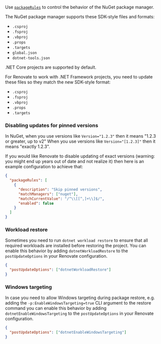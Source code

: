 Use [`packageRules`](../../../configuration-options.md#packagerules) to control the behavior of the NuGet package manager.

The NuGet package manager supports these SDK-style files and formats:

- `.csproj`
- `.fsproj`
- `.vbproj`
- `.props`
- `.targets`
- `global.json`
- `dotnet-tools.json`

.NET Core projects are supported by default.

For Renovate to work with .NET Framework projects, you need to update these files so they match the new SDK-style format:

- `.csproj`
- `.fsproj`
- `.vbproj`
- `.props`
- `.targets`

### Disabling updates for pinned versions

In NuGet, when you use versions like `Version="1.2.3"` then it means "1.2.3 or greater, up to v2"
When you use versions like `Version="[1.2.3]"` then it means "exactly 1.2.3".

If you would like Renovate to disable updating of exact versions (warning: you might end up years out of date and not realize it) then here is an example configuration to achieve that:

```json
{
  "packageRules": [
    {
      "description": "Skip pinned versions",
      "matchManagers": ["nuget"],
      "matchCurrentValue": "/^\\[[^,]+\\]$/",
      "enabled": false
    }
  ]
}
```

### Workload restore

Sometimes you need to run `dotnet workload restore` to ensure that all required workloads are installed before restoring the project.
You can enable this behavior by adding `dotnetWorkloadRestore` to the `postUpdateOptions` in your Renovate configuration.

```json
{
  "postUpdateOptions": ["dotnetWorkloadRestore"]
}
```

### Windows targeting

In case you need to allow Windows targeting during package restore, e.g. adding the `-p:EnableWindowsTargeting=true` CLI argument to the
restore command you can enable this behavior by adding `dotnetEnableWindowsTargeting` to the `postUpdateOptions` in your Renovate configuration.

```json
{
  "postUpdateOptions": ["dotnetEnableWindowsTargeting"]
}
```
